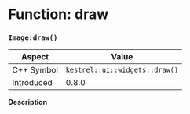 
# Function: draw
### `Image:draw()`

| Aspect | Value |
| --- | --- |
| C++ Symbol | `kestrel::ui::widgets::draw()` |
| Introduced | 0.8.0 |

**Description**


